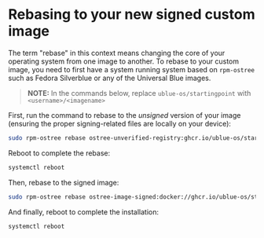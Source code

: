 # Rebasing to your new signed custom image

The term "rebase" in this context means changing the core of your operating system from one image to another. To rebase to your custom image, you need to first have a system running system based on `rpm-ostree` such as Fedora Silverblue or any of the Universal Blue images.

> **NOTE:** In the commands below, replace `ublue-os/startingpoint` with `<username>/<imagename>`

First, run the command to rebase to the *unsigned* version of your image (ensuring the proper signing-related files are locally on your device):

```bash
sudo rpm-ostree rebase ostree-unverified-registry:ghcr.io/ublue-os/startingpoint:latest
```

Reboot to complete the rebase:

```bash
systemctl reboot
```

Then, rebase to the signed image:

```bash
sudo rpm-ostree rebase ostree-image-signed:docker://ghcr.io/ublue-os/startingpoint:latest
```

And finally, reboot to complete the installation:

```bash
systemctl reboot
```
